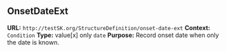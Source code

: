 

## OnsetDateExt

**URL:** `http://testSK.org/StructureDefinition/onset-date-ext`
**Context:** `Condition`
**Type:** value[x] only `date`
**Purpose:** Record onset date when only the date is known.
